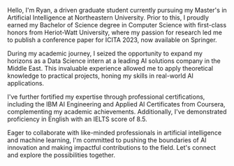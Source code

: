 Hello, I'm Ryan, a driven graduate student currently pursuing my Master's in Artificial Intelligence at Northeastern University. Prior to this, I proudly earned my Bachelor of Science degree in Computer Science with first-class honors from Heriot-Watt University, where my passion for research led me to publish a conference paper for ICITA 2023, now available on Springer.

During my academic journey, I seized the opportunity to expand my horizons as a Data Science intern at a leading AI solutions company in the Middle East. This invaluable experience allowed me to apply theoretical knowledge to practical projects, honing my skills in real-world AI applications.

I've further fortified my expertise through professional certifications, including the IBM AI Engineering and Applied AI Certificates from Coursera, complementing my academic achievements. Additionally, I've demonstrated proficiency in English with an IELTS score of 8.5.

Eager to collaborate with like-minded professionals in artificial intelligence and machine learning, I'm committed to pushing the boundaries of AI innovation and making impactful contributions to the field. Let's connect and explore the possibilities together.
